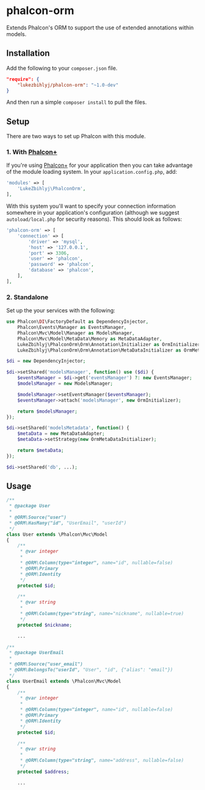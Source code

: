 # phalcon-orm

Extends Phalcon's ORM to support the use of extended annotations within models.

## Installation

Add the following to your `composer.json` file.

```json
"require": {
    "lukezbihlyj/phalcon-orm": "~1.0-dev"
}
```

And then run a simple `composer install` to pull the files.

## Setup

There are two ways to set up Phalcon with this module.

### 1. With [Phalcon+](https://github.com/lukezbihlyj/phalcon-plus)

If you're using [Phalcon+](https://github.com/lukezbihlyj/phalcon-plus) for your application then you can take advantage of the module loading system. In your `application.config.php`, add:

```php
'modules' => [
    'LukeZbihlyj\PhalconOrm',
],
```

With this system you'll want to specify your connection information somewhere in your application's configuration (although we suggest `autoload/local.php` for security reasons). This should look as follows:

```php
'phalcon-orm' => [
    'connection' => [
        'driver' => 'mysql',
        'host' => '127.0.0.1',
        'port' => 3306,
        'user' => 'phalcon',
        'password' => 'phalcon',
        'database' => 'phalcon',
    ],
],
```

### 2. Standalone

Set up the your services with the following:

```php
use Phalcon\DI\FactoryDefault as DependencyInjector,
    Phalcon\Events\Manager as EventsManager,
    Phalcon\Mvc\Model\Manager as ModelsManager,
    Phalcon\Mvc\Model\MetaData\Memory as MetaDataAdapter,
    LukeZbihlyj\PhalconOrm\Orm\Annotation\Initializer as OrmInitializer,
    LukeZbihlyj\PhalconOrm\Orm\Annotation\MetaDataInitializer as OrmMetaDataInitializer;

$di = new DependencyInjector;

$di->setShared('modelsManager', function() use ($di) {
    $eventsManager = $di->get('eventsManager') ?: new EventsManager;
    $modelsManager = new ModelsManager;

    $modelsManager->setEventsManager($eventsManager);
    $eventsManager->attach('modelsManager', new OrmInitializer);

    return $modelsManager;
});

$di->setShared('modelsMetadata', function() {
    $metaData = new MetaDataAdapter;
    $metaData->setStrategy(new OrmMetaDataInitializer);

    return $metaData;
});

$di->setShared('db', ...);
```

## Usage

```php
/**
 * @package User
 *
 * @ORM\Source("user")
 * @ORM\HasMany("id", "UserEmail", "userId")
 */
class User extends \Phalcon\Mvc\Model
{
    /**
     * @var integer
     *
     * @ORM\Column(type="integer", name="id", nullable=false)
     * @ORM\Primary
     * @ORM\Identity
     */
    protected $id;

    /**
     * @var string
     *
     * @ORM\Column(type="string", name="nickname", nullable=true)
     */
    protected $nickname;

    ...
```

```php
/**
 * @package UserEmail
 *
 * @ORM\Source("user_email")
 * @ORM\BelongsTo("userId", "User", "id", {"alias": "email"})
 */
class UserEmail extends \Phalcon\Mvc\Model
{
    /**
     * @var integer
     *
     * @ORM\Column(type="integer", name="id", nullable=false)
     * @ORM\Primary
     * @ORM\Identity
     */
    protected $id;

    /**
     * @var string
     *
     * @ORM\Column(type="string", name="address", nullable=false)
     */
    protected $address;

    ...
```
